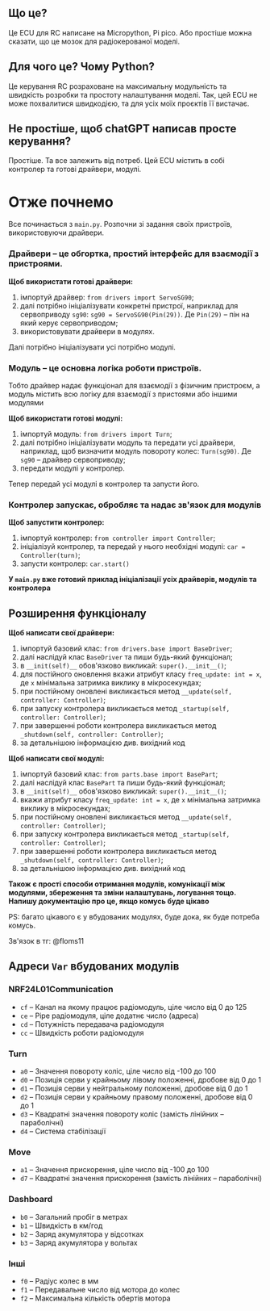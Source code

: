 ## Що це?
Це ECU для RC написане на Micropython, Pi pico.
Або простіше можна сказати, що це мозок для радіокерованої моделі.

## Для чого це? Чому Python?
Це керування RC розраховане на максимальну модульність та швидкість розробки та простоту налаштування моделі. 
Так, цей ECU не може похвалитися швидкодією, та для усіх моїх проєктів її вистачає.

## Не простіше, щоб chatGPT написав просте керування?
Простіше. Та все залежить від потреб. 
Цей ECU містить в собі контролер та готові драйвери, модулі.

# Отже почнемо
Все починається з `main.py`. Розпочни зі задання своїх пристроїв, використовуючи драйвери.

### Драйвери – це обгортка, простий інтерфейс для взаємодії з пристроями.

**Щоб використати готові драйвери:**
1. імпортуй драйвер: `from drivers import ServoSG90`;
2. далі потрібно ініціалізувати конкретні пристрої, наприклад для сервоприводу `sg90`: `sg90 = ServoSG90(Pin(29))`. Де `Pin(29)` – пін на який керує сервоприводом;
3. використовувати драйвери в модулях.

Далі потрібно ініціалізувати усі потрібно модулі.

### Модуль – це основна логіка роботи пристроїв.
Тобто драйвер надає функціонал для взаємодії з фізичним пристроєм, 
а модуль містить всю логіку для взаємодії з пристоями або іншими модулями

**Щоб використати готові модулі:**
1. імпортуй модуль: `from drivers import Turn`;
2. далі потрібно ініціалізувати модуль та передати усі драйвери, наприклад, щоб визначити модуль повороту колес: `Turn(sg90)`. Де `sg90` – драйвер сервоприводу;
3. передати модулі у контролер.

Тепер передай усі модулі в контролер та запусти його.

### Контролер запускає, обробляє та надає зв'язок для модулів

**Щоб запустити контролер:**
1. імпортуй контролер: `from controller import Controller`;
2. ініціалізуй контролер, та передай у нього необхідні модулі: `car = Controller(turn)`;
3. запусти контролер: `car.start()`

**У `main.py` вже готовий приклад ініціалізації усіх драйверів, модулів та контролера**






## Розширення функціоналу

**Щоб написати свої драйвери:**
1. імпортуй базовий клас: `from drivers.base import BaseDriver`;
2. далі наслідуй клас `BaseDriver` та пиши будь-який функціонал;
3. в `__init(self)__` обов'язково викликай: `super().__init__()`;
4. для постійного оновлення вкажи атрибут класу `freq_update: int = x`, де `x` мінімальна затримка виклику в мікросекундах;
5. при постійному оновлені викликається метод `__update(self, controller: Controller)`;
6. при запуску контролера викликається метод `_startup(self, controller: Controller)`;
7. при завершенні роботи контролера викликається метод `_shutdown(self, controller: Controller)`;
8. за детальнішою інформацією див. вихідний код

**Щоб написати свої модулі:**
1. імпортуй базовий клас: `from parts.base import BasePart`;
2. далі наслідуй клас `BasePart` та пиши будь-який функціонал;
3. в `__init(self)__` обов'язково викликай: `super().__init__()`;
4. вкажи атрибут класу `freq_update: int = x`, де `x` мінімальна затримка виклику в мікросекундах;
5. при постійному оновлені викликається метод `__update(self, controller: Controller)`;
6. при запуску контролера викликається метод `_startup(self, controller: Controller)`;
7. при завершенні роботи контролера викликається метод `_shutdown(self, controller: Controller)`;
8. за детальнішою інформацією див. вихідний код


**Також є прості способи отримання модулів, комунікації між модулями, збереження та зміни налаштувань, логування тощо. 
Напишу документацію про це, якщо комусь буде цікаво**

PS: багато цікавого є у вбудованих модулях, буде дока, як буде потреба комусь.

Зв'язок в тг: @floms11



## Адреси `Var` вбудованих модулів
### NRF24L01Communication
- `cf` – Канал на якому працює радіомодуль, ціле число від 0 до 125
- `ce` – Pipe радіомодуля, ціле додатнє число (адреса)
- `cd` – Потужність передавача радіомодуля
- `cc` – Швидкість роботи радіомодуля
### Turn
- `a0` – Значення повороту коліс, ціле число від -100 до 100
- `d0` – Позиція серви у крайньому лівому положенні, дробове від 0 до 1
- `d1` – Позиція серви у нейтральному положенні, дробове від 0 до 1
- `d2` – Позиція серви у крайньому правому положенні, дробове від 0 до 1
- `d3` – Квадратні значення повороту коліс (замість лінійних – параболічні)
- `d4` – Система стабілізації
### Move
- `a1` – Значення прискорення, ціле число від -100 до 100
- `d7` – Квадратні значення прискорення (замість лінійних – параболічні)
### Dashboard
- `b0` – Загальний пробіг в метрах
- `b1` – Швидкість в км/год
- `b2` – Заряд акумулятора у відсотках
- `b3` – Заряд акумулятора у вольтах

### Інші
- `f0` – Радіус колес в мм
- `f1` – Передавальне число від мотора до колес
- `f2` – Максимальна кількість обертів мотора

